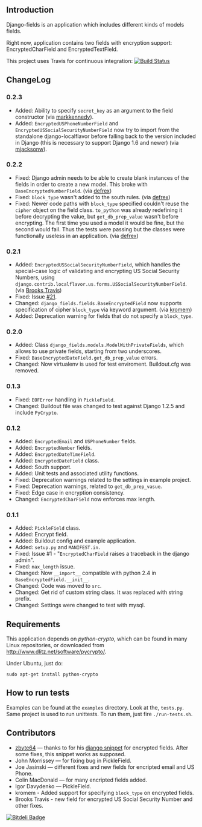 Introduction
------------

Django-fields is an application which includes different kinds of models fields.

Right now, application contains two fields with encryption support:
EncryptedCharField and EncryptedTextField.

This project uses Travis for continuous integration: [![Build Status](https://secure.travis-ci.org/svetlyak40wt/django-fields.png)](http://travis-ci.org/svetlyak40wt/django-fields)


ChangeLog
---------
### 0.2.3

* Added: Ability to specify `secret_key` as an argument to the field constructor (via [markkennedy](https://github.com/svetlyak40wt/django-fields/pull/40 "Issue #40")).
* Added: `EncryptedUSPhoneNumberField` and `EncryptedUSSocialSecurityNumberField` now try to import from the standalone django-localflavor before falling back to the version included in Django (this is necessary to support Django 1.6 and newer) (via [mjacksonw](https://github.com/svetlyak40wt/django-fields/pull/36 "Issue #33")).

### 0.2.2

* Fixed: Django admin needs to be able to create blank instances of the fields in order to create a new model. This broke with `BaseEncryptedNumberField`. (via [defrex](https://github.com/svetlyak40wt/django-fields/pull/32 "Issue #32"))
* Fixed: `block_type` wasn't added to the south rules. (via [defrex](https://github.com/svetlyak40wt/django-fields/pull/33 "Issue #33"))
* Fixed: Newer code paths with `block_type` specified couldn't reuse the `cipher` object on the field class. `to_python` was already redefining it before decrypting the value, but `get_db_prep_value` wasn't before encrypting. The first time you used a model it would be fine, but the second would fail. Thus the tests were passing but the classes were functionally useless in an application. (via [defrex](https://github.com/svetlyak40wt/django-fields/pull/34 "Issue #34"))

### 0.2.1

* Added: `EncryptedUSSocialSecurityNumberField`, which handles the special-case logic of validating and encrypting US Social Security Numbers, using `django.contrib.localflavor.us.forms.USSocialSecurityNumberField`. (via [Brooks Travis](https://github.com/svetlyak40wt/django-fields/pull/24 "Pull Request 24"))
* Fixed: Issue [#21](https://github.com/svetlyak40wt/django-fields/issues/21 "Issue #21").
* Changed: `django_fields.fields.BaseEncryptedField` now supports specification of cipher `block_type` via keyword argument. (via [kromem](https://github.com/svetlyak40wt/django-fields/pull/26 "Pull Request 26"))
* Added: Deprecation warning for fields that do not specify a `block_type`.

### 0.2.0

* Added: Class `django_fields.models.ModelWithPrivateFields`, which allows to use private fields, starting from two underscores.
* Fixed: `BaseEncryptedDateField.get_db_prep_value` errors.
* Changed: Now virtualenv is used for test enviroment. Buildout.cfg was removed.

### 0.1.3

* Fixed: `EOFError` handling in `PickleField`.
* Changed: Buildout file was changed to test against Django 1.2.5 and include `PyCrypto`.

### 0.1.2
* Added: `EncryptedEmail` and `USPhoneNumber` fields.
* Added: `EncryptedNumber` fields.
* Added: `EncryptedDateTimeField`.
* Added: `EncryptedDateField` class.
* Added: South support.
* Added: Unit tests and associated utility functions.
* Fixed: Deprecation warnings related to the settings in example project.
* Fixed: Deprecation warnings, related to `get_db_prep_vasue`.
* Fixed: Edge case in encryption consistency.
* Changed: `EncryptedCharField` now enforces max length.

### 0.1.1
* Added: `PickleField` class.
* Added: Encrypt field.
* Added: Buildout config and example application.
* Added: `setup.py` and `MANIFEST.in.`
* Fixed: Issue #1 - "`EncryptedCharField` raises a traceback in the django admin".
* Fixed: `max_length` issue.
* Changed: Now `__import__` compatible with python 2.4 in `BaseEncryptedField.__init__`.
* Changed: Code was moved to `src`.
* Changed: Get rid of custom string class. It was replaced with string prefix.
* Changed: Settings were changed to test with mysql.

Requirements
-----------

This application depends on *python-crypto*, which can be found in many Linux
repositories, or downloaded from http://www.dlitz.net/software/pycrypto/.

Under Ubuntu, just do:

    sudo apt-get install python-crypto

How to run tests
----------------

Examples can be found at the `examples` directory. Look at the, `tests.py`.
Same project is used to run unittests. To run them, just fire `./run-tests.sh`.

Contributors
------------

* [zbyte64](http://www.djangosnippets.org/users/zbyte64/) — thanks to for 
  his [django snippet](http://www.djangosnippets.org/snippets/1095/) for encrypted
  fields. After some fixes, this snippet works as supposed.
* John Morrissey — for fixing bug in PickleField.
* Joe Jasinski — different fixes and new fields for encripted email and US Phone.
* Colin MacDonald — for many encripted fields added.
* Igor Davydenko — PickleField.
* kromem - Added support for specifying `block_type` on encrypted fields.
* Brooks Travis - new field for encrypted US Social Security Number and other fixes.


[![Bitdeli Badge](https://d2weczhvl823v0.cloudfront.net/svetlyak40wt/django-fields/trend.png)](https://bitdeli.com/free "Bitdeli Badge")

